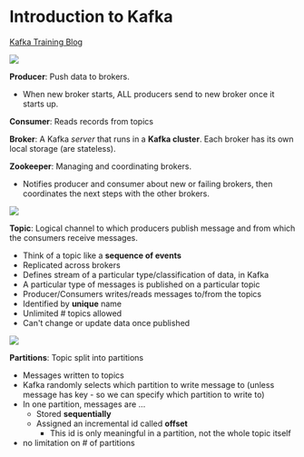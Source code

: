 # Introduction to Kafka

[Kafka Training Blog](https://data-flair.training/blogs/kafka-architecture/)

![](https://data-flair.training/blogs/wp-content/uploads/sites/2/2018/04/Kafka-Architecture.png)

**Producer**: Push data to brokers. 
* When new broker starts, ALL producers send to new broker once it starts up.

**Consumer**: Reads records from topics

**Broker**: A Kafka *server* that runs in a **Kafka cluster**. Each broker has its own local storage (are stateless).

**Zookeeper**: Managing and coordinating brokers. 

* Notifies producer and consumer about new or failing brokers, then coordinates the next steps with the other brokers.

![](https://www.cloudkarafka.com/img/blog/apache-kafka-partition.png)

**Topic**: Logical channel to which producers publish message and from which the consumers receive messages.

* Think of a topic like a **sequence of events**
* Replicated across brokers
* Defines stream of a particular type/classification of data, in Kafka
* A particular type of messages is published on a particular topic
* Producer/Consumers writes/reads messages to/from the topics
* Identified by **unique** name
* Unlimited # topics allowed
* Can't change or update data once published

![](https://data-flair.training/blogs/wp-content/uploads/sites/2/2018/04/Kafka-topics-and-partitions-relationship.png)

**Partitions**: Topic split into partitions

* Messages written to topics
* Kafka randomly selects which partition to write message to (unless message has key - so we can specify which partition to write to)
* In one partition, messages are ...
  * Stored **sequentially**
  * Assigned an incremental id called **offset**
    * This id is only meaningful in a partition, not the whole topic itself
* no limitation on # of partitions